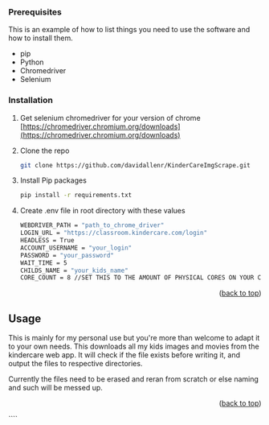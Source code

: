### Prerequisites

This is an example of how to list things you need to use the software and how to install them.

- pip
- Python
- Chromedriver
- Selenium

### Installation

1. Get selenium chromedriver for your version of chrome [https://chromedriver.chromium.org/downloads](https://chromedriver.chromium.org/downloads)
2. Clone the repo
   ```sh
   git clone https://github.com/davidallenr/KinderCareImgScrape.git
   ```
3. Install Pip packages

   ```sh
   pip install -r requirements.txt
   ```

4. Create .env file in root directory with these values

   ```sh
   WEBDRIVER_PATH = "path_to_chrome_driver"
   LOGIN_URL = "https://classroom.kindercare.com/login"
   HEADLESS = True
   ACCOUNT_USERNAME = "your_login"
   PASSWORD = "your_password"
   WAIT_TIME = 5
   CHILDS_NAME = "your_kids_name"
   CORE_COUNT = 8 //SET THIS TO THE AMOUNT OF PHYSICAL CORES ON YOUR CPU
   ```

<p align="right">(<a href="#top">back to top</a>)</p>

<!-- USAGE EXAMPLES -->

## Usage

This is mainly for my personal use but you're more than welcome to adapt it to your own needs.
This downloads all my kids images and movies from the kindercare web app. 
It will check if the file exists before writing it, and output the files to respective directories.

Currently the files need to be erased and reran from scratch or else naming and such will be messed up.


<p align="right">(<a href="#top">back to top</a>)</p>
````
